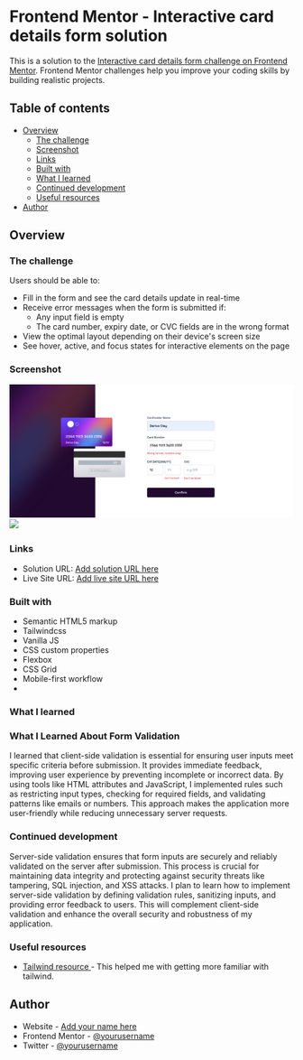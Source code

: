 # Frontend Mentor - Interactive card details form solution

This is a solution to the [Interactive card details form challenge on Frontend Mentor](https://www.frontendmentor.io/challenges/interactive-card-details-form-XpS8cKZDWw). Frontend Mentor challenges help you improve your coding skills by building realistic projects.

## Table of contents

- [Overview](#overview)
  - [The challenge](#the-challenge)
  - [Screenshot](#screenshot)
  - [Links](#links)
  - [Built with](#built-with)
  - [What I learned](#what-i-learned)
  - [Continued development](#continued-development)
  - [Useful resources](#useful-resources)
- [Author](#author)

## Overview

### The challenge

Users should be able to:

- Fill in the form and see the card details update in real-time
- Receive error messages when the form is submitted if:
  - Any input field is empty
  - The card number, expiry date, or CVC fields are in the wrong format
- View the optimal layout depending on their device's screen size
- See hover, active, and focus states for interactive elements on the page

### Screenshot

![](./assets/images/screenshot.png)
![](./assets/images/moile_sc.png)

### Links

- Solution URL: [Add solution URL here](https://your-solution-url.com)
- Live Site URL: [Add live site URL here](https://your-live-site-url.com)

### Built with

- Semantic HTML5 markup
- Tailwindcss
- Vanilla JS
- CSS custom properties
- Flexbox
- CSS Grid
- Mobile-first workflow
-

### What I learned

### **What I Learned About Form Validation**

I learned that client-side validation is essential for ensuring user inputs meet specific criteria before submission. It provides immediate feedback, improving user experience by preventing incomplete or incorrect data. By using tools like HTML attributes and JavaScript, I implemented rules such as restricting input types, checking for required fields, and validating patterns like emails or numbers. This approach makes the application more user-friendly while reducing unnecessary server requests.

### Continued development

Server-side validation ensures that form inputs are securely and reliably validated on the server after submission. This process is crucial for maintaining data integrity and protecting against security threats like tampering, SQL injection, and XSS attacks. I plan to learn how to implement server-side validation by defining validation rules, sanitizing inputs, and providing error feedback to users. This will complement client-side validation and enhance the overall security and robustness of my application.

### Useful resources

- [Tailwind resource ](https://tailwindcss.com/docs/) - This helped me with getting more familiar with tailwind.

## Author

- Website - [Add your name here](https://www.your-site.com)
- Frontend Mentor - [@yourusername](https://www.frontendmentor.io/profile/yourusername)
- Twitter - [@yourusername](https://www.twitter.com/yourusername)
